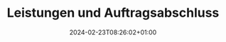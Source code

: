 ---
title: "Leistungen und Auftragsabschluss"
date: 2024-02-23T08:26:02+01:00
draft: false
type: docs
description: "Einige Aufgaben der Zwischenprüfung für Fachinformatiker beinhaltet bereits einige wirtschaftlichen Themen."
---